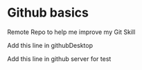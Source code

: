 # Github basics
Remote Repo to help me improve my Git Skill



Add this line in githubDesktop

Add this line in github server for test 

